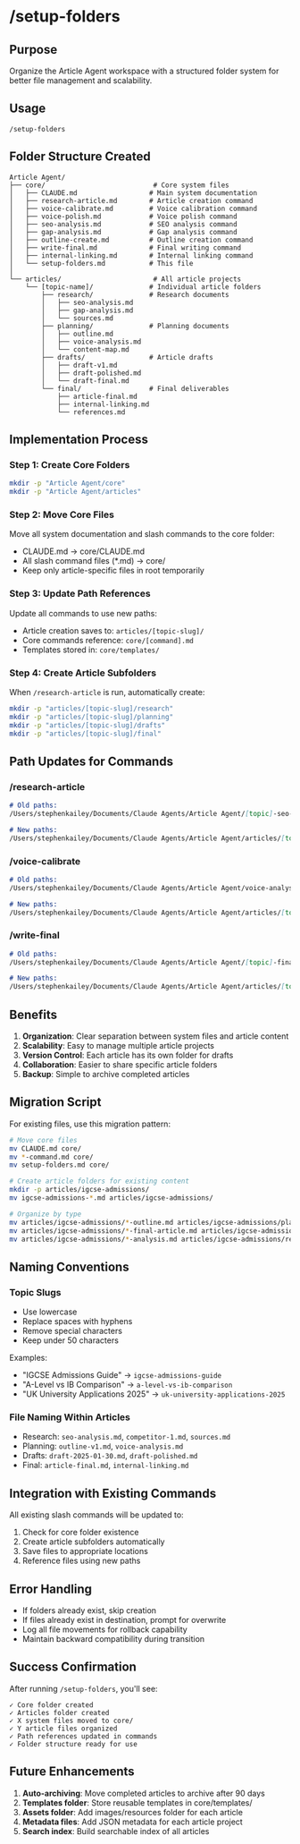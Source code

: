 # /setup-folders

## Purpose
Organize the Article Agent workspace with a structured folder system for better file management and scalability.

## Usage
```
/setup-folders
```

## Folder Structure Created

```
Article Agent/
├── core/                           # Core system files
│   ├── CLAUDE.md                  # Main system documentation
│   ├── research-article.md        # Article creation command
│   ├── voice-calibrate.md         # Voice calibration command
│   ├── voice-polish.md            # Voice polish command
│   ├── seo-analysis.md            # SEO analysis command
│   ├── gap-analysis.md            # Gap analysis command
│   ├── outline-create.md          # Outline creation command
│   ├── write-final.md             # Final writing command
│   ├── internal-linking.md        # Internal linking command
│   └── setup-folders.md           # This file
│
└── articles/                       # All article projects
    └── [topic-name]/              # Individual article folders
        ├── research/              # Research documents
        │   ├── seo-analysis.md
        │   ├── gap-analysis.md
        │   └── sources.md
        ├── planning/              # Planning documents
        │   ├── outline.md
        │   ├── voice-analysis.md
        │   └── content-map.md
        ├── drafts/                # Article drafts
        │   ├── draft-v1.md
        │   ├── draft-polished.md
        │   └── draft-final.md
        └── final/                 # Final deliverables
            ├── article-final.md
            ├── internal-linking.md
            └── references.md
```

## Implementation Process

### Step 1: Create Core Folders
```bash
mkdir -p "Article Agent/core"
mkdir -p "Article Agent/articles"
```

### Step 2: Move Core Files
Move all system documentation and slash commands to the core folder:
- CLAUDE.md → core/CLAUDE.md
- All slash command files (*.md) → core/
- Keep only article-specific files in root temporarily

### Step 3: Update Path References
Update all commands to use new paths:
- Article creation saves to: `articles/[topic-slug]/`
- Core commands reference: `core/[command].md`
- Templates stored in: `core/templates/`

### Step 4: Create Article Subfolders
When `/research-article` is run, automatically create:
```bash
mkdir -p "articles/[topic-slug]/research"
mkdir -p "articles/[topic-slug]/planning"
mkdir -p "articles/[topic-slug]/drafts"
mkdir -p "articles/[topic-slug]/final"
```

## Path Updates for Commands

### /research-article
```markdown
# Old paths:
/Users/stephenkailey/Documents/Claude Agents/Article Agent/[topic]-seo-analysis.md

# New paths:
/Users/stephenkailey/Documents/Claude Agents/Article Agent/articles/[topic-slug]/research/seo-analysis.md
```

### /voice-calibrate
```markdown
# Old paths:
/Users/stephenkailey/Documents/Claude Agents/Article Agent/voice-analysis-[topic]-[date].md

# New paths:
/Users/stephenkailey/Documents/Claude Agents/Article Agent/articles/[topic-slug]/planning/voice-analysis.md
```

### /write-final
```markdown
# Old paths:
/Users/stephenkailey/Documents/Claude Agents/Article Agent/[topic]-final-article.md

# New paths:
/Users/stephenkailey/Documents/Claude Agents/Article Agent/articles/[topic-slug]/final/article-final.md
```

## Benefits

1. **Organization**: Clear separation between system files and article content
2. **Scalability**: Easy to manage multiple article projects
3. **Version Control**: Each article has its own folder for drafts
4. **Collaboration**: Easier to share specific article folders
5. **Backup**: Simple to archive completed articles

## Migration Script

For existing files, use this migration pattern:
```bash
# Move core files
mv CLAUDE.md core/
mv *-command.md core/
mv setup-folders.md core/

# Create article folders for existing content
mkdir -p articles/igcse-admissions/
mv igcse-admissions-*.md articles/igcse-admissions/

# Organize by type
mv articles/igcse-admissions/*-outline.md articles/igcse-admissions/planning/
mv articles/igcse-admissions/*-final-article.md articles/igcse-admissions/final/
mv articles/igcse-admissions/*-analysis.md articles/igcse-admissions/research/
```

## Naming Conventions

### Topic Slugs
- Use lowercase
- Replace spaces with hyphens
- Remove special characters
- Keep under 50 characters

Examples:
- "IGCSE Admissions Guide" → `igcse-admissions-guide`
- "A-Level vs IB Comparison" → `a-level-vs-ib-comparison`
- "UK University Applications 2025" → `uk-university-applications-2025`

### File Naming Within Articles
- Research: `seo-analysis.md`, `competitor-1.md`, `sources.md`
- Planning: `outline-v1.md`, `voice-analysis.md`
- Drafts: `draft-2025-01-30.md`, `draft-polished.md`
- Final: `article-final.md`, `internal-linking.md`

## Integration with Existing Commands

All existing slash commands will be updated to:
1. Check for core folder existence
2. Create article subfolders automatically
3. Save files to appropriate locations
4. Reference files using new paths

## Error Handling

- If folders already exist, skip creation
- If files already exist in destination, prompt for overwrite
- Log all file movements for rollback capability
- Maintain backward compatibility during transition

## Success Confirmation

After running `/setup-folders`, you'll see:
```
✓ Core folder created
✓ Articles folder created
✓ X system files moved to core/
✓ Y article files organized
✓ Path references updated in commands
✓ Folder structure ready for use
```

## Future Enhancements

1. **Auto-archiving**: Move completed articles to archive after 90 days
2. **Templates folder**: Store reusable templates in core/templates/
3. **Assets folder**: Add images/resources folder for each article
4. **Metadata files**: Add JSON metadata for each article project
5. **Search index**: Build searchable index of all articles